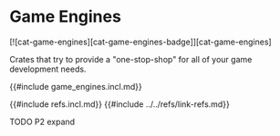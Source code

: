 # Game Engines

[![cat-game-engines][cat-game-engines-badge]][cat-game-engines]

Crates that try to provide a "one-stop-shop" for all of your game development needs.

{{#include game_engines.incl.md}}

{{#include refs.incl.md}}
{{#include ../../refs/link-refs.md}}

<div class="hidden">
TODO P2 expand
</div>
